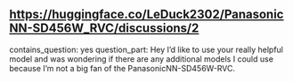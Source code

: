 ## https://huggingface.co/LeDuck2302/PanasonicNN-SD456W_RVC/discussions/2

contains_question: yes
question_part: Hey I’d like to use your really helpful model and was wondering if there are any additional models I could use because I’m not a big fan of the PanasonicNN-SD456W-RVC.